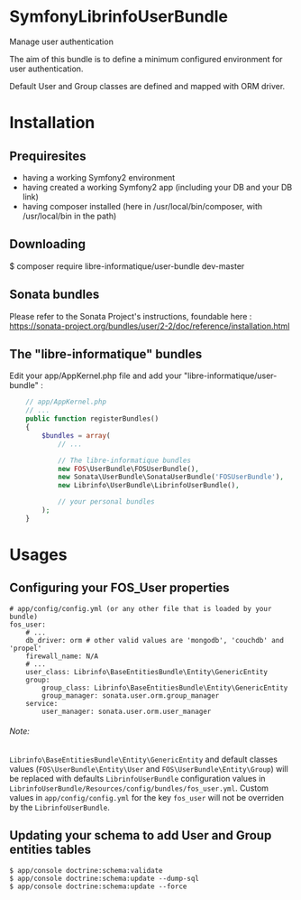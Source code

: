 # SymfonyLibrinfoUserBundle
Manage user authentication

The aim of this bundle is to define a minimum configured environment for user authentication.

Default User and Group classes are defined and mapped with ORM driver.

Installation
============

Prequiresites
-------------

- having a working Symfony2 environment
- having created a working Symfony2 app (including your DB and your DB link)
- having composer installed (here in /usr/local/bin/composer, with /usr/local/bin in the path)

Downloading
-----------

  $ composer require libre-informatique/user-bundle dev-master

Sonata bundles
--------------

Please refer to the Sonata Project's instructions, foundable here :
https://sonata-project.org/bundles/user/2-2/doc/reference/installation.html

The "libre-informatique" bundles
--------------------------------

Edit your app/AppKernel.php file and add your "libre-informatique/user-bundle" :

```php
    // app/AppKernel.php
    // ...
    public function registerBundles()
    {
        $bundles = array(
            // ...

            // The libre-informatique bundles
            new FOS\UserBundle\FOSUserBundle(),
            new Sonata\UserBundle\SonataUserBundle('FOSUserBundle'),
            new Librinfo\UserBundle\LibrinfoUserBundle(),

            // your personal bundles
        );
    }
```

Usages
======

Configuring your FOS_User properties
------------------------------------

```
# app/config/config.yml (or any other file that is loaded by your bundle)
fos_user:
    # ...
    db_driver: orm # other valid values are 'mongodb', 'couchdb' and 'propel'
    firewall_name: N/A 
    # ...
    user_class: Librinfo\BaseEntitiesBundle\Entity\GenericEntity
    group:
        group_class: Librinfo\BaseEntitiesBundle\Entity\GenericEntity
        group_manager: sonata.user.orm.group_manager
    service:
        user_manager: sonata.user.orm.user_manager
```

###### Note:
```Librinfo\BaseEntitiesBundle\Entity\GenericEntity``` and default classes values (```FOS\UserBundle\Entity\User``` and ```FOS\UserBundle\Entity\Group```) will be replaced with defaults ```LibrinfoUserBundle``` configuration values in ```LibrinfoUserBundle/Resources/config/bundles/fos_user.yml```. Custom values in ```app/config/config.yml``` for the key ```fos_user``` will not be overriden by the ```LibrinfoUserBundle```.

Updating your schema to add User and Group entities tables
----------------------------------------------------------

    $ app/console doctrine:schema:validate
    $ app/console doctrine:schema:update --dump-sql
    $ app/console doctrine:schema:update --force
